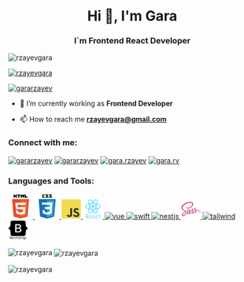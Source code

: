 <h1 align="center">Hi 👋, I'm Gara</h1>
<h3 align="center">I`m Frontend React Developer</h3>

<p align="left"> <img src="https://komarev.com/ghpvc/?username=rzayevgara&label=Profile%20views&color=0e75b6&style=flat" alt="rzayevgara" /> </p>

<p align="left"> <a href="https://github.com/ryo-ma/github-profile-trophy"><img src="https://github-profile-trophy.vercel.app/?username=rzayevgara" alt="rzayevgara" /></a> </p>

<p align="left"> <a href="https://twitter.com/gararzayev" target="blank"><img src="https://img.shields.io/twitter/follow/gararzayev?logo=twitter&style=for-the-badge" alt="gararzayev" /></a> </p>

- 🌱 I’m currently working as **Frontend Developer**

- 📫 How to reach me **rzayevgara@gmail.com**

<h3 align="left">Connect with me:</h3>
<p align="left">
<a href="https://twitter.com/gararzayev" target="blank"><img align="center" src="https://raw.githubusercontent.com/rahuldkjain/github-profile-readme-generator/master/src/images/icons/Social/twitter.svg" alt="gararzayev" height="30" width="40" /></a>
<a href="https://linkedin.com/in/gararzayev" target="blank"><img align="center" src="https://raw.githubusercontent.com/rahuldkjain/github-profile-readme-generator/master/src/images/icons/Social/linked-in-alt.svg" alt="gararzayev" height="30" width="40" /></a>
<a href="https://fb.com/gara.rzayev" target="blank"><img align="center" src="https://raw.githubusercontent.com/rahuldkjain/github-profile-readme-generator/master/src/images/icons/Social/facebook.svg" alt="gara.rzayev" height="30" width="40" /></a>
<a href="https://instagram.com/gara.rv" target="blank"><img align="center" src="https://raw.githubusercontent.com/rahuldkjain/github-profile-readme-generator/master/src/images/icons/Social/instagram.svg" alt="gara.rv" height="30" width="40" /></a>
</p>

<h3 align="left">Languages and Tools:</h3>
<p align="left"> 
    <a href="https://www.w3.org/html/" target="_blank" rel="noreferrer"> 
    <img src="https://raw.githubusercontent.com/devicons/devicon/master/icons/html5/html5-original-wordmark.svg" alt="html5" width="50" height="50"/>
  </a> 
  <a href="https://www.w3schools.com/css/" target="_blank" rel="noreferrer"> 
    <img src="https://raw.githubusercontent.com/devicons/devicon/master/icons/css3/css3-original-wordmark.svg" alt="css3" width="50" height="50"/> 
  </a> 
  <a href="https://developer.mozilla.org/en-US/docs/Web/JavaScript" target="_blank" rel="noreferrer"> 
    <img src="https://raw.githubusercontent.com/devicons/devicon/master/icons/javascript/javascript-original.svg" alt="javascript" width="40" height="40"/> 
  </a> 
  <a href="https://reactjs.org/" target="_blank" rel="noreferrer"> 
    <img src="https://raw.githubusercontent.com/devicons/devicon/master/icons/react/react-original-wordmark.svg" alt="react" width="40" height="40"/>
  </a> 
  <a href="https://vuejs.org/" target="_blank" rel="noreferrer"> 
    <img src="https://user-images.githubusercontent.com/89863203/219113470-1b3ab445-b3af-4c78-8c69-bd47fd588093.svg" alt="vue" width="40" height="40"/>
  </a> 
  <a href="https://www.swift.org/" target="_blank" rel="noreferrer"> 
    <img src="https://user-images.githubusercontent.com/89863203/219112562-271dceb9-608d-4d79-a3a7-f862a5c66823.svg" alt="swift" width="40" height="40"/>
  </a> 
    <a href="https://www.nestjs.com/" target="_blank" rel="noreferrer"> 
    <img src="https://github-production-user-asset-6210df.s3.amazonaws.com/89863203/263542814-9fd06461-767f-4a46-a1ac-1e27e9cfe321.svg" alt="nestjs" width="40" height="40"/>
  </a> 
  <a href="https://sass-lang.com" target="_blank" rel="noreferrer"> 
    <img src="https://raw.githubusercontent.com/devicons/devicon/master/icons/sass/sass-original.svg" alt="sass" width="40" height="40"/> 
  </a> 
  <a href="https://tailwindcss.com/" target="_blank" rel="noreferrer"> 
    <img src="https://www.vectorlogo.zone/logos/tailwindcss/tailwindcss-icon.svg" alt="tailwind" width="40" height="40"/> 
  </a> 
  <a href="https://getbootstrap.com" target="_blank" rel="noreferrer"> 
    <img src="https://raw.githubusercontent.com/devicons/devicon/master/icons/bootstrap/bootstrap-plain-wordmark.svg" alt="bootstrap" width="40" height="40"/> 
  </a> 
</p>

<p><img align="left" src="https://github-readme-stats.vercel.app/api/top-langs?username=rzayevgara&show_icons=true&locale=en&layout=compact" alt="rzayevgara" /></p>

<p>&nbsp;<img align="center" src="https://github-readme-stats.vercel.app/api?username=rzayevgara&show_icons=true&locale=en" alt="rzayevgara" /></p>

<p><img align="center" src="https://github-readme-streak-stats.herokuapp.com/?user=rzayevgara&theme=dark" alt="rzayevgara" /></p>

